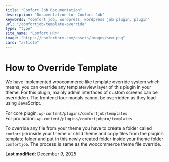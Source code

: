 ```yaml
---
title: "Comfort Job Documentation"
description: "Documentation for Comfort Job"
keywords: "comfort job, wordpress, wordpress job plugin, plugin"
url: "/comfortjob/template-override"
type: "type"
site_name: "Comfort HRM"
image: "https://comforthrm.com/assets/images/seo.png"
card: "article"
---
```

# How to Override Template


We have implemented woocommerce like template override system which means, you can override any template/view layer of this plugin in your theme. For this plugin, mainly admin interfaces of custom screens can be overridden. The frontend tour modals cannot be overridden as they load using JavaScript.

For core plugin: `wp-content/plugins/comfortjob/templates`  
For pro addon: `wp-content/plugins/comfortjobpro/templates`

To override any file from your theme you have to create a folder called `comfortjob` inside your theme or child theme and copy files from the plugin’s template folder and put in this newly created folder inside your theme folder `comfortjob`. The process is same as the woocommerce theme file override.  


**Last modified:** December 9, 2025
